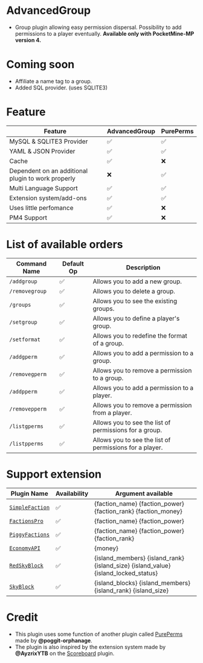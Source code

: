 # AdvancedGroup

- Group plugin allowing easy permission dispersal. Possibility to add permissions to a player eventually. **Available only with PocketMine-MP version 4.**

# Coming soon

- Affiliate a name tag to a group.
- Added SQL provider. (uses SQLITE3)

# Feature

| Feature                                            | AdvancedGroup | PurePerms |
|----------------------------------------------------|---------------|-----------|
| MySQL & SQLITE3 Provider                           | ✅             | ✅         |
| YAML & JSON Provider                               | ✅             | ✅         |
| Cache                                              | ✅             | ❌         |
| Dependent on an additional plugin to work properly | ❌             | ✅         |
| Multi Language Support                             | ✅             | ✅         |
| Extension system/add-ons                           | ✅             | ✅         |
| Uses little perfomance                             | ✅             | ❌         |
| PM4 Support                             | ✅             | ❌         |

# List of available orders

| Command Name   	| Default Op 	| Description                                             	|
|----------------	|------------	|---------------------------------------------------------	|
| `/addgroup`    	| ✅          	| Allows you to add a new group.                          	|
| `/removegroup` 	| ✅          	| Allows you to delete a group.                           	|
| `/groups`      	| ✅          	| Allows you to see the existing groups.                  	|
| `/setgroup`    	| ✅          	| Allows you to define a player's group.                  	|
| `/setformat`   	| ✅          	| Allows you to redefine the format of a group.           	|
| `/addgperm`     	| ✅          	| Allows you to add a permission to a group.              	|
| `/removegperm`  	| ✅          	| Allows you to remove a permission to a group.           	|
| `/addpperm`     	| ✅          	| Allows you to add a permission to a player.             	|
| `/removepperm`  	| ✅          	| Allows you to remove a permission from a player.        	|
| `/listgperms`   	| ✅          	| Allows you to see the list of permissions for a group.  	|
| `/listpperms`   	| ✅          	| Allows you to see the list of permissions for a player. 	|

# Support extension

| Plugin Name         	| Availability 	| Argument available                                            	|
|---------------------	|--------------	|---------------------------------------------------------------	|
| [`SimpleFaction`](https://github.com/AyzrixYTB/SimpleFaction) 	| ✅            	| {faction_name} {faction_power} {faction_rank} {faction_money} 	|
| [`FactionsPro`](https://github.com/AyzrixYTB/SimpleFaction)   	| ✅            	| {faction_name} {faction_power}                                	|
| [`PiggyFactions`](https://github.com/DaPigGuy/PiggyFactions/tree/master) 	| ✅            	| {faction_name} {faction_power} {faction_rank}             |
| [`EconomyAPI`](https://github.com/poggit-orphanage/EconomyS/tree/master/EconomyAPI)     	| ✅            	| {money}                                   |
| [`RedSkyBlock`](https://github.com/RedCraftGH/RedSkyBlock/tree/master)     	| ✅            	| {island_members} {island_rank} {island_size} {island_value} {island_locked_status}  |
| [`SkyBlock`](https://github.com/andresbytes/SkyBlock/tree/stable)     	| ✅            	| {island_blocks} {island_members} {island_rank} {island_size}|

# Credit

- This plugin uses some function of another plugin called [PurePerms](https://github.com/poggit-orphanage/PurePerms/tree/master) made by **@poggit-orphanage**.
- The plugin is also inspired by the extension system made by **@AyzrixYTB** on the [Scoreboard](https://github.com/AyzrixYTB/Scoreboard) plugin.

